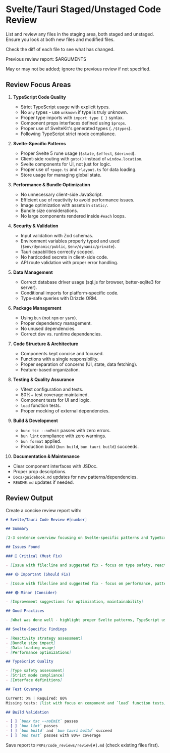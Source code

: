 # Svelte/Tauri Staged/Unstaged Code Review

List and review any files in the staging area, both staged and unstaged.
Ensure you look at both new files and modified files.

Check the diff of each file to see what has changed.

Previous review report: $ARGUMENTS

May or may not be added; ignore the previous review if not specified.

## Review Focus Areas

1. **TypeScript Code Quality**
   - Strict TypeScript usage with explicit types.
   - No `any` types - use `unknown` if type is truly unknown.
   - Proper type imports with `import type { }` syntax.
   - Component props interfaces defined using `$props`.
   - Proper use of SvelteKit's generated types (`./$types`).
   - Following TypeScript strict mode compliance.

2. **Svelte-Specific Patterns**
   - Proper Svelte 5 rune usage (`$state`, `$effect`, `$derived`).
   - Client-side routing with `goto()` instead of `window.location`.
   - Svelte components for UI, not just for logic.
   - Proper use of `+page.ts` and `+layout.ts` for data loading.
   - Store usage for managing global state.

3. **Performance & Bundle Optimization**
   - No unnecessary client-side JavaScript.
   - Efficient use of reactivity to avoid performance issues.
   - Image optimization with assets in `static/`.
   - Bundle size considerations.
   - No large components rendered inside `#each` loops.

4. **Security & Validation**
   - Input validation with Zod schemas.
   - Environment variables properly typed and used (`$env/dynamic/public`, `$env/dynamic/private`).
   - Tauri capabilities correctly scoped.
   - No hardcoded secrets in client-side code.
   - API route validation with proper error handling.

5. **Data Management**
   - Correct database driver usage (sql.js for browser, better-sqlite3 for server).
   - Conditional imports for platform-specific code.
   - Type-safe queries with Drizzle ORM.

6. **Package Management**
   - Using `bun` (not `npm` or `yarn`).
   - Proper dependency management.
   - No unused dependencies.
   - Correct dev vs. runtime dependencies.

7. **Code Structure & Architecture**
   - Components kept concise and focused.
   - Functions with a single responsibility.
   - Proper separation of concerns (UI, state, data fetching).
   - Feature-based organization.

8. **Testing & Quality Assurance**
   - Vitest configuration and tests.
   - 80%+ test coverage maintained.
   - Component tests for UI and logic.
   - `load` function tests.
   - Proper mocking of external dependencies.

9. **Build & Development**
   - `bunx tsc --noEmit` passes with zero errors.
   - `bun lint` compliance with zero warnings.
   - `bun format` applied.
   - Production build (`bun build`, `bun tauri build`) succeeds.

10. **Documentation & Maintenance**

- Clear component interfaces with JSDoc.
- Proper prop descriptions.
- `Docs/guidebook.md` updates for new patterns/dependencies.
- `README.md` updates if needed.

## Review Output

Create a concise review report with:

```markdown
# Svelte/Tauri Code Review #[number]

## Summary

[2-3 sentence overview focusing on Svelte-specific patterns and TypeScript quality]

## Issues Found

### 🔴 Critical (Must Fix)

- [Issue with file:line and suggested fix - focus on type safety, reactivity, security]

### 🟡 Important (Should Fix)

- [Issue with file:line and suggested fix - focus on performance, patterns]

### 🟢 Minor (Consider)

- [Improvement suggestions for optimization, maintainability]

## Good Practices

- [What was done well - highlight proper Svelte patterns, TypeScript usage]

## Svelte-Specific Findings

- [Reactivity strategy assessment]
- [Bundle size impact]
- [Data loading usage]
- [Performance optimizations]

## TypeScript Quality

- [Type safety assessment]
- [Strict mode compliance]
- [Interface definitions]

## Test Coverage

Current: X% | Required: 80%
Missing tests: [list with focus on component and `load` function tests]

## Build Validation

- [ ] `bunx tsc --noEmit` passes
- [ ] `bun lint` passes
- [ ] `bun build` and `bun tauri build` succeed
- [ ] `bun test` passes with 80%+ coverage
```

Save report to `PRPs/code_reviews/review[#].md` (check existing files first).
